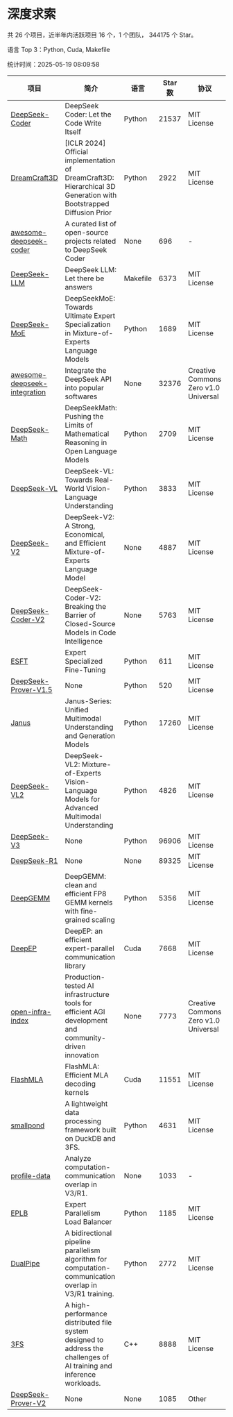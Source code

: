 # 深度求索

共 26 个项目，近半年内活跃项目 16 个，1 个团队， 344175 个 Star。

语言 Top 3：Python, Cuda, Makefile

统计时间：2025-05-19 08:09:58

| 项目 | 简介 | 语言 | Star 数 | 协议 | 创建时间 | 最后更新时间 | 最后提交时间 |
| --- | --- | --- | --- | --- | --- | --- | --- |
| [DeepSeek-Coder](https://github.com/deepseek-ai/DeepSeek-Coder) | DeepSeek Coder: Let the Code Write Itself | Python | 21537 | MIT License | 2023-10-20 | 2025-05-19 | 2024-05-21 |
| [DreamCraft3D](https://github.com/deepseek-ai/DreamCraft3D) | [ICLR 2024] Official implementation of DreamCraft3D: Hierarchical 3D Generation with Bootstrapped Diffusion Prior | Python | 2922 | MIT License | 2023-10-23 | 2025-05-18 | 2025-04-22 |
| [awesome-deepseek-coder](https://github.com/deepseek-ai/awesome-deepseek-coder) | A curated list of open-source projects related to DeepSeek Coder | None | 696 | - | 2023-11-06 | 2025-05-16 | 2024-04-03 |
| [DeepSeek-LLM](https://github.com/deepseek-ai/DeepSeek-LLM) | DeepSeek LLM: Let there be answers | Makefile | 6373 | MIT License | 2023-11-29 | 2025-05-19 | 2024-02-04 |
| [DeepSeek-MoE](https://github.com/deepseek-ai/DeepSeek-MoE) | DeepSeekMoE: Towards Ultimate Expert Specialization in Mixture-of-Experts Language Models | Python | 1689 | MIT License | 2024-01-02 | 2025-05-19 | 2024-01-16 |
| [awesome-deepseek-integration](https://github.com/deepseek-ai/awesome-deepseek-integration) | Integrate the DeepSeek API into popular softwares | None | 32376 | Creative Commons Zero v1.0 Universal | 2024-01-11 | 2025-05-19 | 2025-05-13 |
| [DeepSeek-Math](https://github.com/deepseek-ai/DeepSeek-Math) | DeepSeekMath: Pushing the Limits of Mathematical Reasoning in Open Language Models | Python | 2709 | MIT License | 2024-02-05 | 2025-05-19 | 2024-04-15 |
| [DeepSeek-VL](https://github.com/deepseek-ai/DeepSeek-VL) | DeepSeek-VL: Towards Real-World Vision-Language Understanding | Python | 3833 | MIT License | 2024-03-07 | 2025-05-19 | 2024-04-24 |
| [DeepSeek-V2](https://github.com/deepseek-ai/DeepSeek-V2) | DeepSeek-V2: A Strong, Economical, and Efficient Mixture-of-Experts Language Model | None | 4887 | MIT License | 2024-04-22 | 2025-05-19 | 2024-09-25 |
| [DeepSeek-Coder-V2](https://github.com/deepseek-ai/DeepSeek-Coder-V2) | DeepSeek-Coder-V2: Breaking the Barrier of Closed-Source Models in Code Intelligence | None | 5763 | MIT License | 2024-06-14 | 2025-05-19 | 2024-09-24 |
| [ESFT](https://github.com/deepseek-ai/ESFT) | Expert Specialized Fine-Tuning | Python | 611 | MIT License | 2024-07-04 | 2025-05-16 | 2024-09-22 |
| [DeepSeek-Prover-V1.5](https://github.com/deepseek-ai/DeepSeek-Prover-V1.5) | None | Python | 520 | MIT License | 2024-08-15 | 2025-05-16 | 2024-08-16 |
| [Janus](https://github.com/deepseek-ai/Janus) | Janus-Series: Unified Multimodal Understanding and Generation Models | Python | 17260 | MIT License | 2024-10-18 | 2025-05-19 | 2025-02-01 |
| [DeepSeek-VL2](https://github.com/deepseek-ai/DeepSeek-VL2) | DeepSeek-VL2: Mixture-of-Experts Vision-Language Models for Advanced Multimodal Understanding | Python | 4826 | MIT License | 2024-12-13 | 2025-05-19 | 2025-02-26 |
| [DeepSeek-V3](https://github.com/deepseek-ai/DeepSeek-V3) | None | Python | 96906 | MIT License | 2024-12-26 | 2025-05-19 | 2025-04-09 |
| [DeepSeek-R1](https://github.com/deepseek-ai/DeepSeek-R1) | None | None | 89325 | MIT License | 2025-01-20 | 2025-05-19 | 2025-04-09 |
| [DeepGEMM](https://github.com/deepseek-ai/DeepGEMM) | DeepGEMM: clean and efficient FP8 GEMM kernels with fine-grained scaling | Python | 5356 | MIT License | 2025-02-13 | 2025-05-19 | 2025-05-19 |
| [DeepEP](https://github.com/deepseek-ai/DeepEP) | DeepEP: an efficient expert-parallel communication library | Cuda | 7668 | MIT License | 2025-02-17 | 2025-05-19 | 2025-05-19 |
| [open-infra-index](https://github.com/deepseek-ai/open-infra-index) | Production-tested AI infrastructure tools for efficient AGI development and community-driven innovation | None | 7773 | Creative Commons Zero v1.0 Universal | 2025-02-21 | 2025-05-19 | 2025-05-15 |
| [FlashMLA](https://github.com/deepseek-ai/FlashMLA) | FlashMLA: Efficient MLA decoding kernels | Cuda | 11551 | MIT License | 2025-02-21 | 2025-05-19 | 2025-04-29 |
| [smallpond](https://github.com/deepseek-ai/smallpond) | A lightweight data processing framework built on DuckDB and 3FS. | Python | 4631 | MIT License | 2025-02-24 | 2025-05-18 | 2025-03-05 |
| [profile-data](https://github.com/deepseek-ai/profile-data) | Analyze computation-communication overlap in V3/R1. | None | 1033 | - | 2025-02-26 | 2025-05-19 | 2025-03-21 |
| [EPLB](https://github.com/deepseek-ai/EPLB) | Expert Parallelism Load Balancer | Python | 1185 | MIT License | 2025-02-26 | 2025-05-19 | 2025-03-24 |
| [DualPipe](https://github.com/deepseek-ai/DualPipe) | A bidirectional pipeline parallelism algorithm for computation-communication overlap in V3/R1 training. | Python | 2772 | MIT License | 2025-02-26 | 2025-05-18 | 2025-03-10 |
| [3FS](https://github.com/deepseek-ai/3FS) |  A high-performance distributed file system designed to address the challenges of AI training and inference workloads.  | C++ | 8888 | MIT License | 2025-02-27 | 2025-05-19 | 2025-05-07 |
| [DeepSeek-Prover-V2](https://github.com/deepseek-ai/DeepSeek-Prover-V2) | None | None | 1085 | Other | 2025-04-30 | 2025-05-19 | 2025-04-30 |
